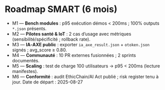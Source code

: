 
# Roadmap SMART (6 mois)

- M1 — **Bench modules** : p95 exécution démos < 200ms ; 100% outputs `*.json` présents.
- M2 — **Pilotes santé & IoT** : 2 cas d’usage avec métriques (sensibilité/spécificité ; rollback rate).
- M3 — **IA‑AXE public** : exporter `ia_axe_result.json` + `otoken.json` signés ; avg_score ≥ 0.80.
- M4 — **Communauté** : 10 PR externes fusionnées ; 2 sprints documentés.
- M5 — **Scaling** : test de charge 100 utilisateurs → p95 < 200ms (lecture manifestes).
- M6 — **Conformité** : audit EthicChain/AI Act publié ; risk register tenu à jour.
Date de départ : 2025-08-27
